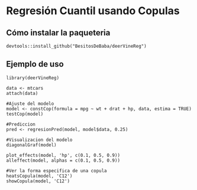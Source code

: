 # Regresión Cuantil usando Copulas

## Cómo instalar la paqueteria

```
devtools::install_github("BesitosDeBaba/deerVineReg")
```

## Ejemplo de uso
```
library(deerVineReg)

data <- mtcars
attach(data)

#Ajuste del modelo
model <- constCop(formula = mpg ~ wt + drat + hp, data, estima = TRUE)
testCop(model)

#Prediccion
pred <- regresionPred(model, model$data, 0.25)

#Visualizacion del modelo
diagonalGraf(model)

plot_effects(model, 'hp', c(0.1, 0.5, 0.9))
alleffect(model, alphas = c(0.1, 0.5, 0.9))

#Ver la forma especifica de una copula
heatsCopula(model, 'C12')
showCopula(model, 'C12')

```
